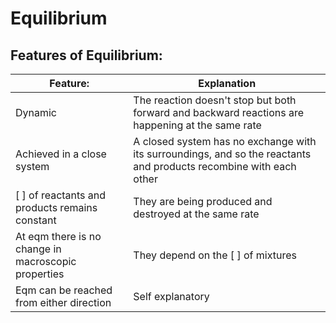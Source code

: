 # Equilibrium
## Features of Equilibrium:
 Feature:  | Explanation
 --------- | -----------
 Dynamic   | The reaction doesn't stop but both forward and backward reactions are happening at the same rate 
 Achieved in a close system | A closed system has no exchange with its surroundings, and so the reactants and products recombine with each other
  [ ] of reactants and products remains constant | They are being produced and destroyed at the same rate
   At eqm there is no change in macroscopic properties | They depend on the [ ] of mixtures
    Eqm can be reached from either direction | Self explanatory

